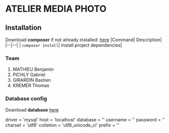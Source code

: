 # ATELIER MEDIA PHOTO

## Installation

Download **composer** if not already installed: [here](https://getcomposer.org/download/)
|Command| Description|
|--|--|
| `composer install`| Install project dependencies|

### Team

1. MATHIEU Benjamin
2. PICHLY Gabriel
3. GIRARDIN Bastien
4. KREMER Thomas

### Database config

Download **database** [here](https://test)

driver = 'mysql'
host = 'localhost'
database = ''
username = ''
password = ''
charset = 'utf8'
collation = 'utf8_unicode_ci'
prefix = ''
